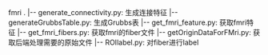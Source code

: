 fmri
.
|-- generate_connectivity.py: 生成连接特征
|-- generateGrubbsTable.py: 生成Grubbs表
|-- get_fmri_feature.py: 获取fmri特征
|-- get_fmri_fibers.py: 获取fmri的fiber文件
|-- getOriginDataForFMri.py: 获取后端处理需要的原始文件
|-- ROIlabel.py: 对fiber进行label
